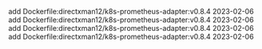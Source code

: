 add Dockerfile:directxman12/k8s-prometheus-adapter:v0.8.4 2023-02-06
add Dockerfile:directxman12/k8s-prometheus-adapter:v0.8.4 2023-02-06
add Dockerfile:directxman12/k8s-prometheus-adapter:v0.8.4 2023-02-06
add Dockerfile:directxman12/k8s-prometheus-adapter:v0.8.4 2023-02-06
